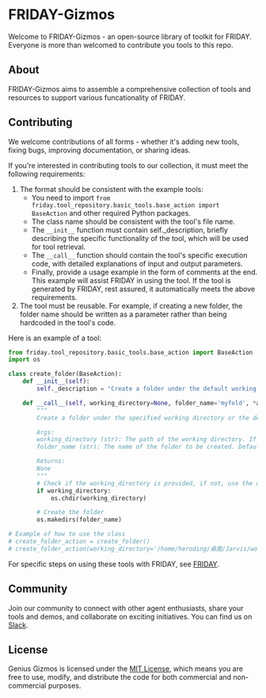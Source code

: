 # FRIDAY-Gizmos

Welcome to FRIDAY-Gizmos - an open-source library of toolkit for FRIDAY. Everyone is more than welcomed to contribute you tools to this repo. 

## About

FRIDAY-Gizmos aims to assemble a comprehensive collection of tools and resources to support various funcationality of FRIDAY. 

<!-- ## Getting Started

To get started with FRIDAY-Gizmos, simply clone the repository and explore the available tools. You can also contribute your own tools or improvements by following our contribution guidelines. -->

## Contributing

We welcome contributions of all forms - whether it's adding new tools, fixing bugs, improving documentation, or sharing ideas.

If you're interested in contributing tools to our collection, it must meet the following requirements:
 <!-- please check out our [contribution guidelines](CONTRIBUTING.md) for more information. -->
1. The format should be consistent with the example tools:
    - You need to import `from friday.tool_repository.basic_tools.base_action import BaseAction` and other required Python packages.
    - The class name should be consistent with the tool's file name.
    - The `__init__` function must contain self._description, briefly describing the specific functionality of the tool, which will be used for tool retrieval.
    - The `__call__` function should contain the tool's specific execution code, with detailed explanations of input and output parameters.
    - Finally, provide a usage example in the form of comments at the end. This example will assist FRIDAY in using the tool.
If the tool is generated by FRIDAY, rest assured, it automatically meets the above requirements.
2. The tool must be reusable. For example, if creating a new folder, the folder name should be written as a parameter rather than being hardcoded in the tool's code.

Here is an example of a tool:
```python
from friday.tool_repository.basic_tools.base_action import BaseAction
import os

class create_folder(BaseAction):
    def __init__(self):
        self._description = "Create a folder under the default working directory."

    def __call__(self, working_directory=None, folder_name='myfold', *args, **kwargs):
        """
        Create a folder under the specified working directory or the default working directory.

        Args:
        working_directory (str): The path of the working directory. If not provided, the default working directory will be used.
        folder_name (str): The name of the folder to be created. Default is 'myfold'.

        Returns:
        None
        """
        # Check if the working_directory is provided, if not, use the default working directory
        if working_directory:
            os.chdir(working_directory)

        # Create the folder
        os.makedirs(folder_name)

# Example of how to use the class
# create_folder_action = create_folder()
# create_folder_action(working_directory='/home/heroding/桌面/Jarvis/working_dir', folder_name='my_new_folder')
```
For specific steps on using these tools with FRIDAY, see [FRIDAY](https://github.com/OS-Copilot/FRIDAY).

## Community

Join our community to connect with other agent enthusiasts, share your tools and demos, and collaborate on exciting initiatives. You can find us on [Slack](https://join.slack.com/t/os-copilot/shared_invite/zt-2cqebow90-soac9UFKGZ2RcUy8PqjZrA).

## License

Genius Gizmos is licensed under the [MIT License](LICENSE), which means you are free to use, modify, and distribute the code for both commercial and non-commercial purposes.

